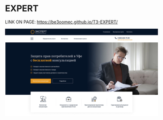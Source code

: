 # EXPERT

LINK ON PAGE:
https://be3oomec.github.io/T3-EXPERT/

![Главная страница сайта](design.jpg "Главная страница сайта")